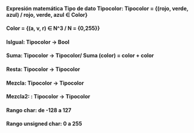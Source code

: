 #### Expresión matemática Tipo de dato Tipocolor: Tipocolor = {(rojo, verde, azul) / rojo, verde, azul ∈ Color}
#### Color = {(a, v, r) ∈ N^3 / N = {0,255}}
#### IsIgual: Tipocolor -> Bool
#### Suma: Tipocolor -> Tipocolor/ Suma (color) = color + color
#### Resta: Tipocolor -> Tipocolor
#### Mezcla: Tipocolor -> Tipocolor
#### Mezcla2: : Tipocolor -> Tipocolor
#### Rango char: de -128 a 127
#### Rango unsigned char: 0 a 255
